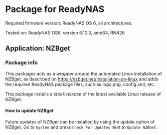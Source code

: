 # Package for ReadyNAS

Required firmware version: ReadyNAS OS 6, all architectures.

Tested on: ReadyNAS OS6, version 6.10.3, amd64, RN426

## Application: NZBget

### Package info
This packages acts as a *wrapper* around the automated Linux installation of NZBget, as described on https://nzbget.net/installation-on-linux and adds the required ReadyNAS package files, such as logo.png, config.xml, etc.

This package installs a *stock release* of the latest available Linux release of NZBget.

#### How to update NZBget
Future updates of NZBget can be installed by using the update option of NZBget. Go to `System` and press  `Check For Updates` next to `Update NZBGet`.

